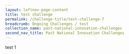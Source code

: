 ```yaml
---
layout: leftnav-page-content
title: test challenge
permalink: /challenge-title/test-challenge-7
breadcrumb: Ongoing Challenges / test
collection_name: past-national-innovation-challenges
second_nav_title: Past National Innovation Challenges
---
```


test 1 
